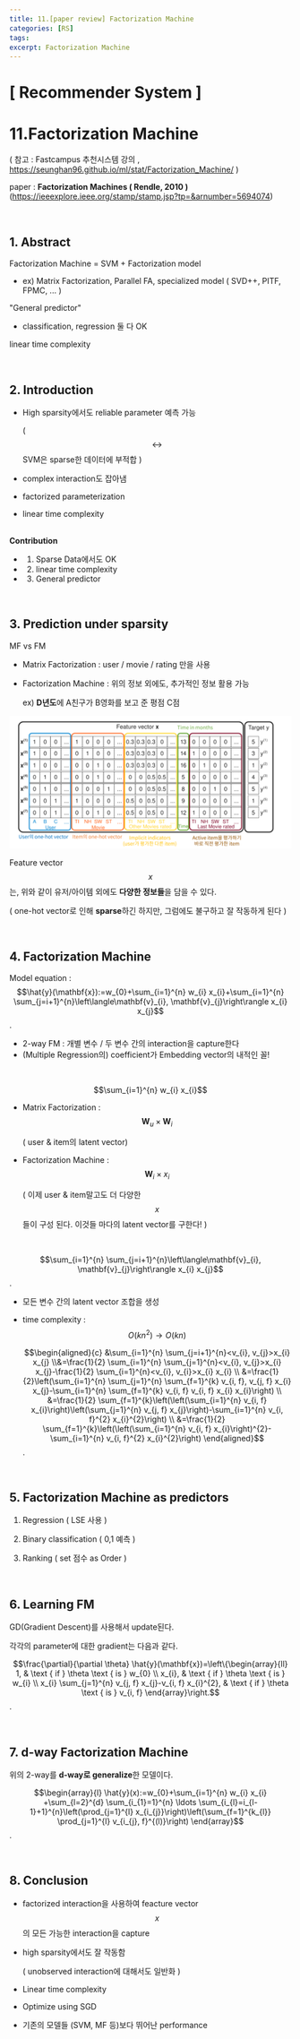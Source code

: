 ```yaml
---
title: 11.[paper review] Factorization Machine
categories: [RS]
tags: 
excerpt: Factorization Machine
---
```


<script src="https://cdn.mathjax.org/mathjax/latest/MathJax.js?config=TeX-AMS-MML_HTMLorMML" type="text/javascript"></script>

# [ Recommender System ]

# 11.Factorization Machine

( 참고 : Fastcampus 추천시스템 강의 , https://seunghan96.github.io/ml/stat/Factorization_Machine/ )

paper : **Factorization Machines ( Rendle, 2010 )** (https://ieeexplore.ieee.org/stamp/stamp.jsp?tp=&arnumber=5694074)

<br>

## 1. Abstract

Factorization Machine = SVM + Factorization model

- ex) Matrix Factorization, Parallel FA, specialized model ( SVD++, PITF, FPMC, ... )

"General predictor"

- classification, regression 둘 다 OK

linear time complexity 

<br>

## 2. Introduction

- High sparsity에서도 reliable parameter 예측 가능

  ( $$\leftrightarrow$$ SVM은 sparse한 데이터에 부적합 )

- complex interaction도 잡아냄 

- factorized parameterization

- linear time complexity

<br>**Contribution**

- 1) Sparse Data에서도 OK
- 2) linear time complexity
- 3) General predictor

<br>

## 3. Prediction under sparsity

MF vs FM

- Matrix Factorization : user / movie / rating 만을 사용

- Factorization Machine : 위의 정보 외에도, 추가적인 정보 활용 가능

  ex) **D년도**에 A친구가 B영화를 보고 준 평점 C점



![figure2](/assets/img/recsys/11-1.png)

Feature vector $$x$$는, 위와 같이 유저/아이템 외에도 **다양한 정보들**을 담을 수 있다.

( one-hot vector로 인해 **sparse**하긴 하지만, 그럼에도 불구하고 잘 작동하게 된다 )

<br>

## 4. Factorization Machine

Model equation : $$\hat{y}(\mathbf{x}):=w_{0}+\sum_{i=1}^{n} w_{i} x_{i}+\sum_{i=1}^{n} \sum_{j=i+1}^{n}\left\langle\mathbf{v}_{i}, \mathbf{v}_{j}\right\rangle x_{i} x_{j}$$.

- 2-way FM : 개별 변수 /  두 변수 간의 interaction을 capture한다
- (Multiple Regression의) coefficient가 Embedding vector의 내적인 꼴!

<br>

$$\sum_{i=1}^{n} w_{i} x_{i}$$

- Matrix Factorization : $$\mathbf{W}_u \times  \mathbf{W}_i $$ 

  ( user & item의 latent vector)

- Factorization Machine : $$\mathbf{W}_i \times  x_i $$ 

  ( 이제 user & item말고도 더 다양한 $$x$$들이 구성 된다. 이것들 마다의 latent vector를 구한다! )

<br>

$$\sum_{i=1}^{n} \sum_{j=i+1}^{n}\left\langle\mathbf{v}_{i}, \mathbf{v}_{j}\right\rangle x_{i} x_{j}$$.

- 모든 변수 간의 latent vector 조합을 생성

- time complexity : $$O(kn^2) \rightarrow O(kn)$$

  $$\begin{aligned}{c}
  &\sum_{i=1}^{n} \sum_{j=i+1}^{n}<v_{i}, v_{j}>x_{i} x_{j} \\&=\frac{1}{2} \sum_{i=1}^{n} \sum_{j=1}^{n}<v_{i}, v_{j}>x_{i} x_{j}-\frac{1}{2} \sum_{i=1}^{n}<v_{i}, v_{i}>x_{i} x_{i} \\
  &=\frac{1}{2}\left(\sum_{i=1}^{n} \sum_{j=1}^{n} \sum_{f=1}^{k} v_{i, f}, v_{j, f} x_{i} x_{j}-\sum_{i=1}^{n} \sum_{f=1}^{k} v_{i, f} v_{i, f} x_{i} x_{i}\right) \\
  &=\frac{1}{2} \sum_{f=1}^{k}\left(\left(\sum_{i=1}^{n} v_{i, f} x_{i}\right)\left(\sum_{j=1}^{n} v_{j, f} x_{j}\right)-\sum_{i=1}^{n} v_{i, f}^{2} x_{i}^{2}\right) \\
  &=\frac{1}{2} \sum_{f=1}^{k}\left(\left(\sum_{i=1}^{n} v_{i, f} x_{i}\right)^{2}-\sum_{i=1}^{n} v_{i, f}^{2} x_{i}^{2}\right)
  \end{aligned}$$.

<br>

## 5. Factorization Machine as predictors

1) Regression ( LSE 사용 )

2) Binary classification ( 0,1 예측 )

3) Ranking ( set 점수 as Order )

<br>

## 6. Learning FM

GD(Gradient Descent)를 사용해서 update된다.

각각의 parameter에 대한 gradient는 다음과 같다.

$$\frac{\partial}{\partial \theta} \hat{y}(\mathbf{x})=\left\{\begin{array}{ll}
1, & \text { if } \theta \text { is } w_{0} \\
x_{i}, & \text { if } \theta \text { is } w_{i} \\
x_{i} \sum_{j=1}^{n} v_{j, f} x_{j}-v_{i, f} x_{i}^{2}, & \text { if } \theta \text { is } v_{i, f}
\end{array}\right.$$.

<br>

## 7. d-way Factorization Machine

위의 2-way를 **d-way로 generalize**한 모델이다.

$$\begin{array}{l}
\hat{y}(x):=w_{0}+\sum_{i=1}^{n} w_{i} x_{i}
+\sum_{l=2}^{d} \sum_{i_{1}=1}^{n} \ldots \sum_{i_{l}=i_{l-1}+1}^{n}\left(\prod_{j=1}^{l} x_{i_{j}}\right)\left(\sum_{f=1}^{k_{l}} \prod_{j=1}^{l} v_{i_{j}, f}^{(l)}\right)
\end{array}$$.

<br>

## 8. Conclusion

- factorized interaction을 사용하여 feacture vector $$x$$의 모든 가능한 interaction을 capture

- high sparsity에서도 잘 작동함

  ( unobserved interaction에 대해서도 일반화  )

- Linear time complexity

- Optimize using SGD

- 기존의 모델들 (SVM, MF 등)보다 뛰어난 performance